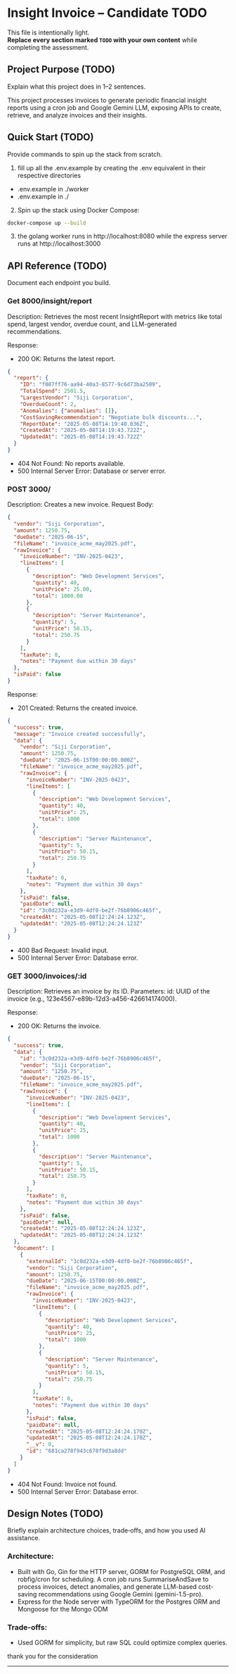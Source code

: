 
# Insight Invoice – Candidate TODO

This file is intentionally light.  
**Replace every section marked `TODO` with your own content** while completing the assessment.

## Project Purpose (TODO)
Explain what this project does in 1–2 sentences.

This project processes invoices to generate periodic financial insight reports using a cron job and Google Gemini LLM, exposing APIs to create, retrieve, and analyze invoices and their insights.

## Quick Start (TODO)
Provide commands to spin up the stack from scratch.
1. fill up all the .env.example by creating the .env equivalent in their respective directories
  - .env.example in ./worker
  - .env.example in ./
2. Spin up the stack using Docker Compose:
```bash
docker-compose up --build
```
3. the golang worker runs in http://localhost:8080 while the express server runs at http://localhost:3000


## API Reference (TODO)
Document each endpoint you build.

### Get 8000/insight/report
Description: Retrieves the most recent InsightReport with metrics like total spend, largest vendor, overdue count, and LLM-generated recommendations.

Response:

- 200 OK: Returns the latest report.

```json
{
  "report": {
    "ID": "f087ff76-aa94-40a3-8577-9c6d73ba2509",
    "TotalSpend": 2501.5,
    "LargestVendor": "Siji Corporation",
    "OverdueCount": 2,
    "Anomalies": {"anomalies": []},
    "CostSavingRecommendation": "Negotiate bulk discounts...",
    "ReportDate": "2025-05-08T14:19:40.036Z",
    "CreatedAt": "2025-05-08T14:19:43.722Z",
    "UpdatedAt": "2025-05-08T14:19:43.722Z"
  }
}
```

- 404 Not Found: No reports available.
- 500 Internal Server Error: Database or server error.

### POST 3000/
Description: Creates a new invoice.
Request Body:
```json
{
  "vendor": "Siji Corporation",
  "amount": 1250.75,
  "dueDate": "2025-06-15",
  "fileName": "invoice_acme_may2025.pdf",
  "rawInvoice": {
    "invoiceNumber": "INV-2025-0423",
    "lineItems": [
      {
        "description": "Web Development Services",
        "quantity": 40,
        "unitPrice": 25.00,
        "total": 1000.00
      },
      {
        "description": "Server Maintenance",
        "quantity": 5,
        "unitPrice": 50.15,
        "total": 250.75
      }
    ],
    "taxRate": 0,
    "notes": "Payment due within 30 days"
  },
  "isPaid": false
}
```

Response:

- 201 Created: Returns the created invoice.
```json
{
  "success": true,
  "message": "Invoice created successfully",
  "data": {
    "vendor": "Siji Corporation",
    "amount": 1250.75,
    "dueDate": "2025-06-15T00:00:00.000Z",
    "fileName": "invoice_acme_may2025.pdf",
    "rawInvoice": {
      "invoiceNumber": "INV-2025-0423",
      "lineItems": [
        {
          "description": "Web Development Services",
          "quantity": 40,
          "unitPrice": 25,
          "total": 1000
        },
        {
          "description": "Server Maintenance",
          "quantity": 5,
          "unitPrice": 50.15,
          "total": 250.75
        }
      ],
      "taxRate": 0,
      "notes": "Payment due within 30 days"
    },
    "isPaid": false,
    "paidDate": null,
    "id": "3c0d232a-e3d9-4df0-be2f-76b8906c465f",
    "createdAt": "2025-05-08T12:24:24.123Z",
    "updatedAt": "2025-05-08T12:24:24.123Z"
  }
}
```

- 400 Bad Request: Invalid input.
- 500 Internal Server Error: Database error.

### GET 3000/invoices/:id
Description: Retrieves an invoice by its ID.
Parameters:
id: UUID of the invoice (e.g., 123e4567-e89b-12d3-a456-426614174000).

Response:
- 200 OK: Returns the invoice.
```json
{
  "success": true,
  "data": {
    "id": "3c0d232a-e3d9-4df0-be2f-76b8906c465f",
    "vendor": "Siji Corporation",
    "amount": "1250.75",
    "dueDate": "2025-06-15",
    "fileName": "invoice_acme_may2025.pdf",
    "rawInvoice": {
      "invoiceNumber": "INV-2025-0423",
      "lineItems": [
        {
          "description": "Web Development Services",
          "quantity": 40,
          "unitPrice": 25,
          "total": 1000
        },
        {
          "description": "Server Maintenance",
          "quantity": 5,
          "unitPrice": 50.15,
          "total": 250.75
        }
      ],
      "taxRate": 0,
      "notes": "Payment due within 30 days"
    },
    "isPaid": false,
    "paidDate": null,
    "createdAt": "2025-05-08T12:24:24.123Z",
    "updatedAt": "2025-05-08T12:24:24.123Z"
  },
  "document": [
    {
      "externalId": "3c0d232a-e3d9-4df0-be2f-76b8906c465f",
      "vendor": "Siji Corporation",
      "amount": 1250.75,
      "dueDate": "2025-06-15T00:00:00.000Z",
      "fileName": "invoice_acme_may2025.pdf",
      "rawInvoice": {
        "invoiceNumber": "INV-2025-0423",
        "lineItems": [
          {
            "description": "Web Development Services",
            "quantity": 40,
            "unitPrice": 25,
            "total": 1000
          },
          {
            "description": "Server Maintenance",
            "quantity": 5,
            "unitPrice": 50.15,
            "total": 250.75
          }
        ],
        "taxRate": 0,
        "notes": "Payment due within 30 days"
      },
      "isPaid": false,
      "paidDate": null,
      "createdAt": "2025-05-08T12:24:24.170Z",
      "updatedAt": "2025-05-08T12:24:24.170Z",
      "__v": 0,
      "id": "681ca278f943c678f9d3a8dd"
    }
  ]
}
```

- 404 Not Found: Invoice not found.
- 500 Internal Server Error: Database error.

## Design Notes (TODO)
Briefly explain architecture choices, trade‑offs, and how you used AI assistance.

### Architecture: 
- Built with Go, Gin for the HTTP server, GORM for PostgreSQL ORM, and robfig/cron for scheduling. A cron job runs SummariseAndSave to process invoices, detect anomalies, and generate LLM-based cost-saving recommendations using Google Gemini (gemini-1.5-pro).
- Express for the Node server with TypeORM for the Postgres ORM and Mongoose for the Mongo ODM

### Trade-offs:
- Used GORM for simplicity, but raw SQL could optimize complex queries.

thank you for the consideration



---
